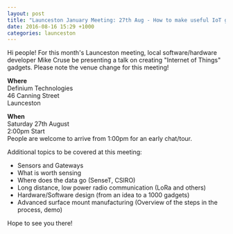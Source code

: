 ```yaml
---
layout: post
title: "Launceston January Meeting: 27th Aug - How to make useful IoT gadgets (in Launceston!)"
date: 2016-08-16 15:29 +1000
categories: launceston
---
```


Hi people! For this month's Launceston meeting, local software/hardware
developer Mike Cruse be presenting a talk on creating "Internet of Things"
gadgets. Please note the venue change for this meeting!  
  
**Where**  
Definium Technologies  
46 Canning Street  
Launceston  
  
**When**  
Saturday 27th August  
2:00pm Start  
People are welcome to arrive from 1:00pm for an early chat/tour.  
  
Additional topics to be covered at this meeting:  
* Sensors and Gateways  
* What is worth sensing  
* Where does the data go (SenseT, CSIRO)  
* Long distance, low power radio communication (LoRa and others)  
* Hardware/Software design (from an idea to a 1000 gadgets)  
* Advanced surface mount manufacturing (Overview of the steps in the process, demo)  
  
  
Hope to see you there!